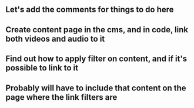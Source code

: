 ##

## Let's add the comments for things to do here
## Create content page in the cms, and in code, link both videos and audio to it
## Find out how to apply filter on content, and if it's possible to link to it
## Probably will have to include that content on the page where the link filters are
